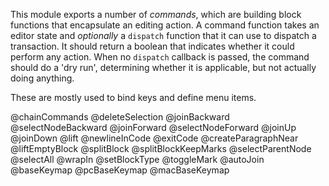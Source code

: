 This module exports a number of _commands_, which are building block
functions that encapsulate an editing action. A command function takes
an editor state and _optionally_ a `dispatch` function that it can use
to dispatch a transaction. It should return a boolean that indicates
whether it could perform any action. When no `dispatch` callback is
passed, the command should do a 'dry run', determining whether it is
applicable, but not actually doing anything.

These are mostly used to bind keys and define menu items.

@chainCommands
@deleteSelection
@joinBackward
@selectNodeBackward
@joinForward
@selectNodeForward
@joinUp
@joinDown
@lift
@newlineInCode
@exitCode
@createParagraphNear
@liftEmptyBlock
@splitBlock
@splitBlockKeepMarks
@selectParentNode
@selectAll
@wrapIn
@setBlockType
@toggleMark
@autoJoin
@baseKeymap
@pcBaseKeymap
@macBaseKeymap
